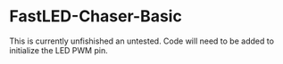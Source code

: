 # FastLED-Chaser-Basic

This is currently unfishished an untested. Code will need to be added to initialize the LED PWM pin.
